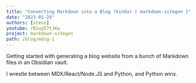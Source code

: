 ```yaml
---
title: "Converting Markdown into a Blog (kinda) | markdown-sitegen 1"
date: "2023-01-29"
authors: [steve]
youtube: rB1uyE7tJKw
project: markdown-sitegen
path: /blog/mdsg-1
---
```


<YouTubePlayer youtubeLink={frontmatter.youtube} />

Getting started with generating a blog website from a bunch of Markdown files in an Obsidian vault.

I wrestle between MDX/React/Node.JS and Python, and Python wins.
